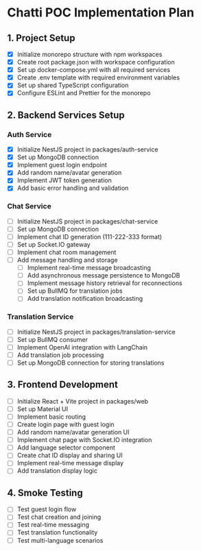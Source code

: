 # Chatti POC Implementation Plan

## 1. Project Setup

- [X] Initialize monorepo structure with npm workspaces
- [X] Create root package.json with workspace configuration
- [X] Set up docker-compose.yml with all required services
- [X] Create .env template with required environment variables
- [X] Set up shared TypeScript configuration
- [X] Configure ESLint and Prettier for the monorepo

## 2. Backend Services Setup

### Auth Service

- [X] Initialize NestJS project in packages/auth-service
- [X] Set up MongoDB connection
- [X] Implement guest login endpoint
- [X] Add random name/avatar generation
- [X] Implement JWT token generation
- [X] Add basic error handling and validation

### Chat Service

- [ ] Initialize NestJS project in packages/chat-service
- [ ] Set up MongoDB connection
- [ ] Implement chat ID generation (111-222-333 format)
- [ ] Set up Socket.IO gateway
- [ ] Implement chat room management
- [ ] Add message handling and storage
  - [ ] Implement real-time message broadcasting
  - [ ] Add asynchronous message persistence to MongoDB
  - [ ] Implement message history retrieval for reconnections
  - [ ] Set up BullMQ for translation jobs
  - [ ] Add translation notification broadcasting

### Translation Service

- [ ] Initialize NestJS project in packages/translation-service
- [ ] Set up BullMQ consumer
- [ ] Implement OpenAI integration with LangChain
- [ ] Add translation job processing
- [ ] Set up MongoDB connection for storing translations

## 3. Frontend Development

- [ ] Initialize React + Vite project in packages/web
- [ ] Set up Material UI
- [ ] Implement basic routing
- [ ] Create login page with guest login
- [ ] Add random name/avatar generation UI
- [ ] Implement chat page with Socket.IO integration
- [ ] Add language selector component
- [ ] Create chat ID display and sharing UI
- [ ] Implement real-time message display
- [ ] Add translation display logic

## 4. Smoke Testing

- [ ] Test guest login flow
- [ ] Test chat creation and joining
- [ ] Test real-time messaging
- [ ] Test translation functionality
- [ ] Test multi-language scenarios
